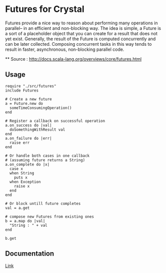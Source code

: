 # Futures for Crystal
Futures provide a nice way to reason about performing many operations in parallel– in an efficient and non-blocking way. The idea is simple, a Future is a sort of a placeholder object that you can create for a result that does not yet exist. Generally, the result of the Future is computed concurrently and can be later collected. Composing concurrent tasks in this way tends to result in faster, asynchronous, non-blocking parallel code.

** Source : http://docs.scala-lang.org/overviews/core/futures.html

## Usage
```crystal
require "./src/futures"
include Futures

# Create a new future
a = Future.new do
  someTimeConsumingOperation()
end

# Register a callback on successful operation
a.on_success do |val|
  doSomethingWithResult val
end
a.on_failure do |err|
  raise err
end

# Or handle both cases in one callback
# (assuming future returns a String)
a.on_complete do |x|
  case x
  when String
    puts x
  when Exception
    raise x
  end
end

# Or block untill future completes
val = a.get

# compose new Futures from existing ones
b = a.map do |val|
  "String : " + val
end

b.get
```

## Documentation
[Link](http://dhruvrajvanshi.github.io/crystal-futures/)